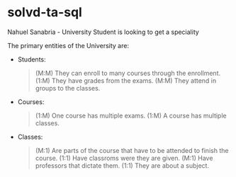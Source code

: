 # solvd-ta-sql
Nahuel Sanabria - University
Student is looking to get a speciality


The primary entities of the University are:

- Students:
  > (M:M) They can enroll to many courses through the enrollment.
  > (1:M) They have grades from the exams.
  > (M:M) They attend in groups to the classes.

- Courses:
  > (1:M) One course has multiple exams. 
  > (1:M) A course has multiple classes.
 
- Classes:
  > (M:1) Are parts of the course that have to be attended to finish the course. 
  > (1:1) Have classroms were they are given. 
  > (M:1) Have professors that dictate them. 
  > (1:1) They are about a subject.
